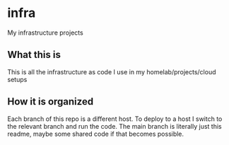 # infra
My infrastructure projects

## What this is
This is all the infrastructure as code I use in my homelab/projects/cloud setups

## How it is organized
Each branch of this repo is a different host. To deploy to a host I switch to the relevant branch and run the code.
The main branch is literally just this readme, maybe some shared code if that becomes possible.